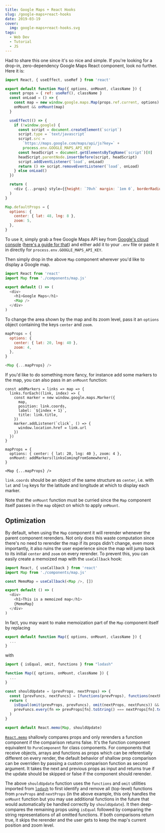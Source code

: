```yaml
---
title: Google Maps + React Hooks
slug: /google-maps+react-hooks
date: 2019-03-19
cover:
  img: google-maps+react-hooks.svg
tags:
  - Web Dev
  - Tutorial
  - JS
---
```


Had to share this one since it's so nice and simple. If you're looking for a drop-in, zero-dependency Google Maps React component, look no further. Here it is:

```js:title=src/components/map.js
import React, { useEffect, useRef } from 'react'

export default function Map({ options, onMount, className }) {
  const props = { ref: useRef(), className }
  const onLoad = () => {
    const map = new window.google.maps.Map(props.ref.current, options)
    onMount && onMount(map)
  }

  useEffect(() => {
    if (!window.google) {
      const script = document.createElement(`script`)
      script.type = `text/javascript`
      script.src =
        `https://maps.google.com/maps/api/js?key=` +
        process.env.GOOGLE_MAPS_API_KEY
      const headScript = document.getElementsByTagName(`script`)[0]
      headScript.parentNode.insertBefore(script, headScript)
      script.addEventListener(`load`, onLoad)
      return () => script.removeEventListener(`load`, onLoad)
    } else onLoad()
  })

  return (
    <div {...props} style={{height: `70vh` margin: `1em 0`, borderRadius: `0.5em` }} />
  )
}

Map.defaultProps = {
  options: {
    center: { lat: 48, lng: 8 },
    zoom: 5,
  },
}
```

To use it, simply grab a free Google Maps API key from [Google's cloud console](https://console.cloud.google.com) ([here's a guide for that](https://developers.google.com/maps/documentation/javascript/get-api-key)) and either add it to your `.env` file or paste it in directly for `process.env.GOOGLE_MAPS_API_KEY`.

Then simply drop in the above `Map` component wherever you'd like to display a Google map.

```js{7}:title=src/app.js
import React from 'react'
import Map from './components/map.js'

export default () => (
  <div>
    <h1>Google Maps</h1>
    <Map />
  </div>
)
```

To change the area shown by the map and its zoom level, pass it an `options` object containing the keys `center` and `zoom`.

```js
mapProps = {
  options: {
    center: { lat: 20, lng: 40 },
    zoom: 4,
  },
}

<Map {...mapProps} />
```

If you'd like to do something more fancy, for instance add some markers to the map, you can also pass in an `onMount` function:

```js{17}
const addMarkers = links => map => {
  links.forEach((link, index) => {
    const marker = new window.google.maps.Marker({
      map,
      position: link.coords,
      label: `${index + 1}`,
      title: link.title,
    })
    marker.addListener(`click`, () => {
      window.location.href = link.url
    })
  })
}

mapProps = {
  options: { center: { lat: 20, lng: 40 }, zoom: 4 },
  onMount: addMarkers(linksComingFromSomewhere),
}

<Map {...mapProps} />
```

`link.coords` should be an object of the same structure as `center`, i.e. with `lat` and `lng` keys for the latitude and longitude at which to display each marker.

Note that the `onMount` function must be curried since the `Map` component itself passes in the `map` object on which to apply `onMount`.

## Optimization

By default, when using the `Map` component it will rerender whenever the parent component rerenders. Not only does this waste computation since there's no need to rerender the map if its props didn't change, even more importantly, it also ruins the user experience since the map will jump back to its initial `center` and `zoom` on every rerender. To prevent this, you can easily create a memoized map with the `useCallback` hook:

```js{1,4,9}:title=src/app.js
import React, { useCallback } from 'react'
import Map from './components/map.js'

const MemoMap = useCallback(<Map />, [])

export default () => (
  <div>
    <h1>This is a memoized map</h1>
    {MemoMap}
  </div>
)
```

In fact, you may want to make memoization part of the `Map` component itself by replacing

```js
export default function Map({ options, onMount, className }) {
  ...
}
```

with

```js{7,15}:title=src/components/map.js
import { isEqual, omit, functions } from "lodash"

function Map({ options, onMount, className }) {
  ...
}

const shouldUpdate = (prevProps, nextProps) => {
  const [prevFuncs, nextFuncs] = [functions(prevProps), functions(nextProps)]
  return (
    isEqual(omit(prevProps, prevFuncs), omit(nextProps, nextFuncs)) &&
    prevFuncs.every(fn => prevProps[fn].toString() === nextProps[fn].toString())
  )
}

export default React.memo(Map, shouldUpdate)
```

[`React.memo`](https://reactjs.org/docs/hooks-faq.html#how-do-i-implement-shouldcomponentupdate) shallowly compares props and only rerenders a function component if the comparison returns false. It's the function component equivalent to `PureComponent` for class components. For components that receive objects, arrays and functions as props which can be referentially different on every render, the default behavior of shallow prop comparison can be overriden by passing a custom comparison function as second argument. It takes the next and previous props as input and returns true if the update should be skipped or false if the component should rerender.

The above `shouldUpdate` function uses the `functions` and `omit` utilities imported from [`lodash`](https://lodash.com) to first identify and remove all (top-level) functions from `prevProps` and `nextProps` (in the above example, this only handles the `onMount` function but you may use additional functions in the future that would automatically be handled correctly by `shouldUpdate`). It then deep-compares the remaining props using `isEqual` followed by comparing the string representations of all omitted functions. If both comparisons return true, it skips the rerender and the user gets to keep the map's current position and zoom level.
